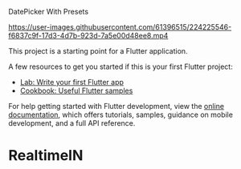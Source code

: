 DatePicker With Presets






https://user-images.githubusercontent.com/61396515/224225546-f6837c9f-17d3-4d7b-923d-7a5e00d48ee8.mp4



This project is a starting point for a Flutter application.

A few resources to get you started if this is your first Flutter project:

- [Lab: Write your first Flutter app](https://docs.flutter.dev/get-started/codelab)
- [Cookbook: Useful Flutter samples](https://docs.flutter.dev/cookbook)

For help getting started with Flutter development, view the
[online documentation](https://docs.flutter.dev/), which offers tutorials,
samples, guidance on mobile development, and a full API reference.
# RealtimeIN

